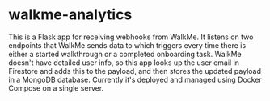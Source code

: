 # walkme-analytics

This is a Flask app for receiving webhooks from WalkMe. It listens on two endpoints that WalkMe sends data to which triggers every time there is either a started walkthrough or a completed onboarding task. WalkMe doesn't have detailed user info, so this app looks up the user email in Firestore and adds this to the payload, and then stores the updated payload in a MongoDB database. Currently it's deployed and managed using Docker Compose on a single server.
